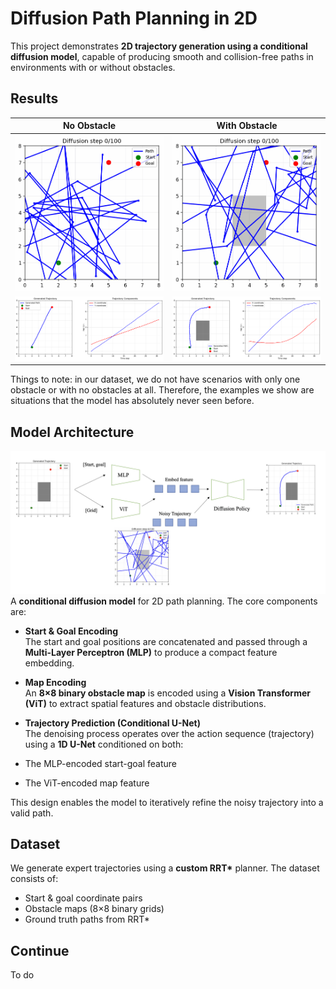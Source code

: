 # Diffusion Path Planning in 2D

This project demonstrates **2D trajectory generation using a conditional diffusion model**, capable of producing smooth and collision-free paths in environments with or without obstacles.



##  Results

| No Obstacle | With Obstacle |
|-------------|----------------|
| ![](trajectory_evolution_noobstacle.gif) | ![](trajectory_evolution_obstacle.gif) |
| ![](trajectory_noobstacle.png) | ![](trajectory_obstacle.png) |

Things to note: in our dataset, we do not have scenarios with only one obstacle or with no obstacles at all. Therefore, the examples we show are situations that the model has absolutely never seen before.

##  Model Architecture
![](all_step.png)
A **conditional diffusion model** for 2D path planning. The core components are:

-  **Start & Goal Encoding**  
  The start and goal positions are concatenated and passed through a **Multi-Layer Perceptron (MLP)** to produce a compact feature embedding.

-  **Map Encoding**  
  An **8×8 binary obstacle map** is encoded using a **Vision Transformer (ViT)** to extract spatial features and obstacle distributions.

-  **Trajectory Prediction (Conditional U-Net)**  
  The denoising process operates over the action sequence (trajectory) using a **1D U-Net** conditioned on both:
  - The MLP-encoded start-goal feature
  - The ViT-encoded map feature

This design enables the model to iteratively refine the noisy trajectory into a valid path.



## Dataset

We generate expert trajectories using a **custom RRT\*** planner. The dataset consists of:

- Start & goal coordinate pairs  
- Obstacle maps (8×8 binary grids)  
- Ground truth paths from RRT\*

## Continue
To do



